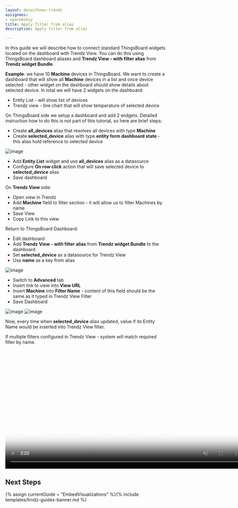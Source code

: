 ```yaml
---
layout: docwithnav-trendz
assignees:
- vparomskiy
title: Apply filter from alias
description: Apply filter from alias

---
```


In this guide we will describe how to connect standard ThingsBoard widgets located on the dashboard with Trendz View. 
You can do this using ThingsBoard dashboard aliases and **Trendz View - with filter alias** from **Trendz widget Bundle**.

**Example**: we have 10 **Machine** devices in ThingsBoard. We want to create a dashboard that will show all **Machine** devices 
in a list and once device selected - other widget on the dashboard should show details about selected device. In total we will have 2 widgets 
on the dashboard:
* Entity List - will show list of devices
* Trendz view - line chart that will show temperature of selected device 
 
On ThingsBoard side we setup a dashboard and add 2 widgets. Detailed instruction how to do this is not part of this tutorial, 
so here are brief steps:
* Create **all_devices** alias that resolves all devices with type **Machine**
* Create **selected_device** alias with type **entity form dashboard state** - this alias hold reference to selected device

![image](https://img.thingsboard.io/trendz/embed-tb-alias.png)
 
* Add **Entity List** widget and use **all_devices** alias as a datasource
* Configure **On row click** action that will save selected device to **selected_device** alias 
* Save dashboard

On **Trendz View** side:
* Open view in Trendz
* Add **Machine** field to filter section - it will allow us to filter Machines by name
* Save View
* Copy Link to this view

Return to ThingsBoard Dashboard:
* Edit dashboard
* Add  **Trendz View - with filter alias** from **Trendz widget Bundle** to the dashboard
* Set **selected_device** as a datasource for Trendz View
* Use **name** as a key from alias

![image](https://img.thingsboard.io/trendz/embed-trndz-alias.png)

* Switch to **Advanced** tab
* Insert link to view into **View URL**
* Insert **Machine** into **Filter Name** - content of this field should be the same as it typed in Trendz View Filter
* Save Dashboard

![image](https://img.thingsboard.io/trendz/embed-trndz-filter-name.png)
![image](https://img.thingsboard.io/trendz/embed-tb-filter-name.png)

Now, every time when **selected_device** alias updated, value if its Entity Name would be inserted into Trendz View filter.

If multiple filters configured in Trendz View - system will match required filter by name.

<div class="image-block">
    <div class="image-wrapper">
       <video poster="https://img.thingsboard.io/trendz/embed-trndz-alias.png" autoplay="" loop="" preload="auto" muted="" style="width: 750px">
            <source src="https://tb-videos.s3-us-west-1.amazonaws.com/trndz-alias-connect.webm" type="video/webm">                 
        </video> 
    </div>
</div>

## Next Steps

{% assign currentGuide = "EmbedVisualizations" %}{% include templates/trndz-guides-banner.md %}